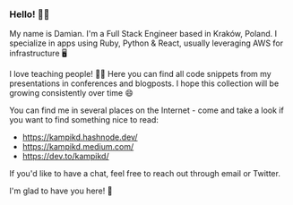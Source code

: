 ### Hello! 👋😄

My name is Damian. I'm a Full Stack Engineer based in Kraków, Poland. I specialize in apps using Ruby, Python & React, usually leveraging AWS for infrastructure 🖥️

I love teaching people! 👨‍🏫 Here you can find all code snippets from my presentations in conferences and blogposts. I hope this collection will be growing consistently over time 😄

You can find me in several places on the Internet - come and take a look if you want to find something nice to read:
- https://kampikd.hashnode.dev/
- https://kampikd.medium.com/
- https://dev.to/kampikd/

If you'd like to have a chat, feel free to reach out through email or Twitter.

I'm glad to have you here! 🙂
